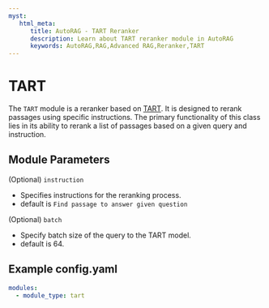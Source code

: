```yaml
---
myst:
   html_meta:
      title: AutoRAG - TART Reranker
      description: Learn about TART reranker module in AutoRAG 
      keywords: AutoRAG,RAG,Advanced RAG,Reranker,TART
---
```

# TART

The `TART` module is a reranker based on [TART](https://arxiv.org/pdf/2211.09260.pdf). It is designed to rerank passages using specific instructions. The primary functionality of this class lies in its ability to rerank a list of passages based on a given query and instruction.

## **Module Parameters**
(Optional) `instruction`
- Specifies instructions for the reranking process. 
- default is `Find passage to answer given question`

(Optional) `batch`

- Specify batch size of the query to the TART model.
- default is 64.

## **Example config.yaml**
```yaml
modules:
  - module_type: tart
```
